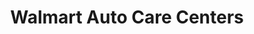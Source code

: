---
title: "Walmart Auto Care Centers"
url: /mesa/walmart-auto-care-centers-south-greenfield-road/
shop: Autowerkstatt
---